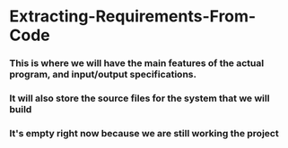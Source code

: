 # Extracting-Requirements-From-Code


### This is where we will have the main features of the actual program, and input/output specifications.

### It will also store the source files for the system that we will build

### It's empty right now because we are still working the project


